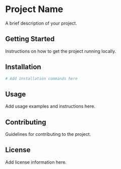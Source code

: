 # Project Name

A brief description of your project.

## Getting Started

Instructions on how to get the project running locally.

## Installation

```bash
# Add installation commands here
```

## Usage

Add usage examples and instructions here.

## Contributing

Guidelines for contributing to the project.

## License

Add license information here.